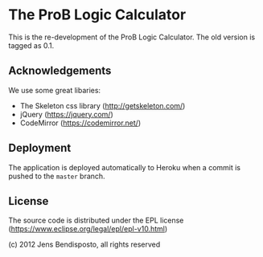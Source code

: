 # The ProB Logic Calculator

This is the re-development of the ProB Logic Calculator. The old version is tagged as 0.1. 

## Acknowledgements

We use some great libaries: 
- The Skeleton css library (http://getskeleton.com/)
- jQuery (https://jquery.com/)
- CodeMirror (https://codemirror.net/)


## Deployment

The application is deployed automatically to Heroku when a commit is pushed to
the `master` branch.

## License

The source code is distributed under the EPL license (https://www.eclipse.org/legal/epl/epl-v10.html)

(c) 2012 Jens Bendisposto, all rights reserved

